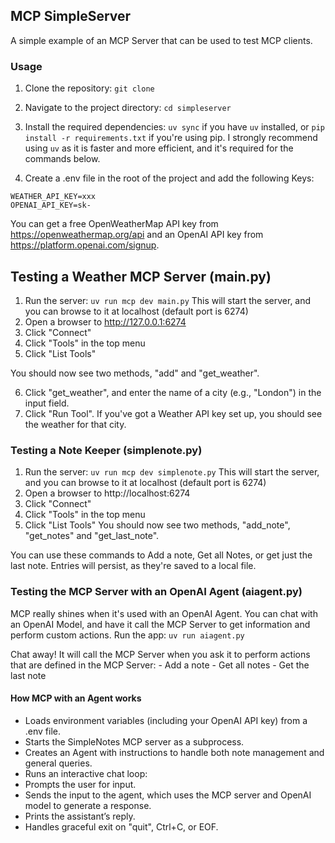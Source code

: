 
## MCP SimpleServer
A simple example of an MCP Server that can be used to test MCP clients.



### Usage
1. Clone the repository:
    ```git clone```

2. Navigate to the project directory:
    ```cd simpleserver```
3. Install the required dependencies:
    ```uv sync``` if you have `uv` installed, or
    ```pip install -r requirements.txt``` if you're using pip. I strongly recommend using `uv` as it is faster and more efficient, and it's required for the commands below.
4. Create a .env file in the root of the project and add the following Keys:
```plaintext
WEATHER_API_KEY=xxx
OPENAI_API_KEY=sk-
```

You can get a free OpenWeatherMap API key from https://openweathermap.org/api and an OpenAI API key from https://platform.openai.com/signup.

## Testing a Weather MCP Server (main.py)
1. Run the server:
```uv run mcp dev main.py```
This will start the server, and you can browse to it at localhost (default port is 6274)
2. Open a browser to http://127.0.0.1:6274
3. Click "Connect"
4. Click "Tools" in the top menu
5. Click "List Tools"

You should now see two methods, "add" and "get_weather".

6. Click "get_weather", and enter the name of a city (e.g., "London") in the input field.
7. Click "Run Tool". If you've got a Weather API key set up, you should see the weather for that city.

### Testing a Note Keeper (simplenote.py)
1. Run the server:
```uv run mcp dev simplenote.py```
This will start the server, and you can browse to it at localhost (default port is 6274)
2. Open a browser to http://localhost:6274
3. Click "Connect"
4. Click "Tools" in the top menu
5. Click "List Tools"
You should now see two methods, "add_note", "get_notes" and "get_last_note".

You can use these commands to Add a note, Get all Notes, or get just the last note. Entries will persist, as they're saved to a local file.

### Testing the MCP Server with an OpenAI Agent (aiagent.py)
MCP really shines when it's used with an OpenAI Agent. You can chat with an OpenAI Model, and have it call the MCP Server to get information and perform custom actions.
Run the app: ```uv run aiagent.py```

Chat away! It will call the MCP Server when you ask it to perform actions that are defined in the MCP Server:
    - Add a note
    - Get all notes
    - Get the last note

#### How MCP with an Agent works 
- Loads environment variables (including your OpenAI API key) from a .env file.
- Starts the SimpleNotes MCP server as a subprocess.
- Creates an Agent with instructions to handle both note management and general queries.
- Runs an interactive chat loop:
- Prompts the user for input.
- Sends the input to the agent, which uses the MCP server and OpenAI model to generate a response.
- Prints the assistant’s reply.
- Handles graceful exit on "quit", Ctrl+C, or EOF.

